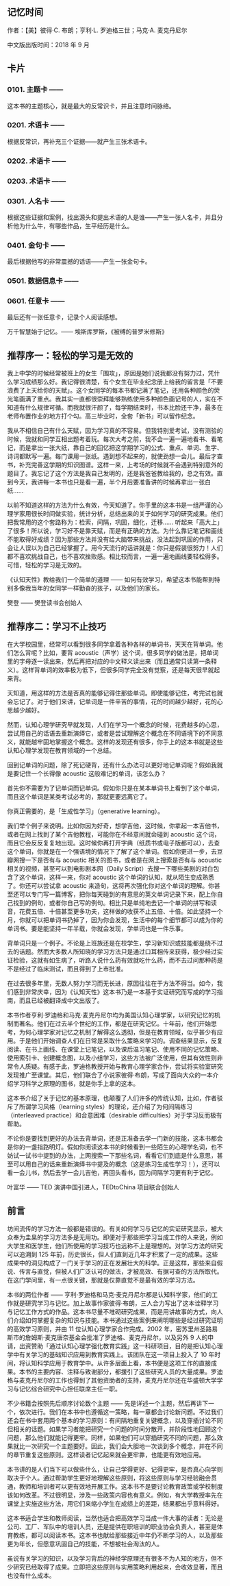 ## 记忆时间

作者：【美】彼得·C. 布朗；亨利·L. 罗迪格三世；马克·A. 麦克丹尼尔

中文版出版时间：2018 年 9 月

## 卡片

### 0101. 主题卡 ——

这本书的主题核心，就是最大的反常识卡，并且注意时间脉络。

### 0201. 术语卡 ——

根据反常识，再补充三个证据——就产生三张术语卡。

### 0202. 术语卡 ——

### 0203. 术语卡 ——

### 0301. 人名卡 ——

根据这些证据和案例，找出源头和提出术语的人是谁——产生一张人名卡，并且分析他为什么牛，有哪些作品，生平经历是什么。

### 0401. 金句卡 ——

最后根据他写的非常震撼的话语——产生一张金句卡。

### 0501. 数据信息卡 ——

### 0601. 任意卡 ——

最后还有一张任意卡，记录个人阅读感想。

万千智慧始于记忆。—— 埃斯库罗斯，《被缚的普罗米修斯》

## 推荐序一：轻松的学习是无效的

我上中学的时候经常被班上的女生「围攻」，原因是她们说我都没有努力过，凭什么学习成绩那么好。我记得很清楚，有个女生在毕业纪念册上给我的留言是「不要浪费了上天给你的天赋」。这个女同学的每本书都记满了笔记，还用各种颜色的荧光笔画满了重点。我其实一直都很崇拜能够熟练使用多种颜色画记号的人，实在不知道有什么规律可循。而我就很汗颜了，每学期结束时，书本比脸还干净，最多在老师布置作业的地方打个勾。高三毕业时，全套「新书」可以留作纪念。

我从不相信自己有什么天赋，因为学习真的不容易。但我特别爱考试，没有测验的时候，我就和同学互相出题考着玩。每次大考之前，我不会一遍一遍地看书、看笔记，而是拿出一张大纸，靠自己的回忆把这学期学习的公式、重点、单词、生字、诗词都默写一遍。每门课用一张纸。遇到想不起来的，就使劲想一会儿。最后才查书，补充完善这学期的知识图谱。这样一来，上考场的时候就不会遇到特别意外的题目了。我忘记了这个方法是我自己发明的，还是我爸爸教给我的，总之有效。直到今天，我讲每一本书也只是看一遍，半个月后要准备讲的时候再拿出一张白纸……

以前不知道这样的方法为什么有效，今天知道了。你手里的这本书是一组严谨的心理学家用很长时间做实验，统计分析，总结出来的关于如何学习的研究成果。他们把我常用的这个套路称为：检索，间隔，巩固，细化，迁移…… 听起来「高大上」了很多！所以说，学习好不是靠天赋，而是有正确的方法。为什么靠记笔记和画线不能取得好成绩？因为那些方法并没有给大脑带来挑战，没法起到巩固的作用，只会让人误以为自己已经掌握了。用今天流行的话讲就是：你只是假装很努力！人们都不喜欢挑战自己，也不喜欢挫败感。相比较而言，一遍一遍地画线要轻松得多。可惜，轻松的学习是无效的。

《认知天性》教给我们一个简单的道理 —— 如何有效学习，希望这本书能帮到特别多像我当年的女同学一样勤奋的孩子，以及他们的家长。

樊登 —— 樊登读书会创始人

## 推荐序二：学习不止技巧

在大学校园里，经常可以看到很多同学拿着各种各样的单词书，天天在背单词。他们怎么背呢？比如，要背 acoustic（声学）这个词，很多同学的做法是，把单词里的字母逐一读出来，然后再把对应的中文释义读出来（而且通常只读第一条释义）。这样背单词的效率极为低下，但很多同学完全没有觉察，还是每天很早就起来背。

天知道，用这样的方法是否真的能够记得住那些单词。即使能够记住，考完试也就会忘记了。对于他们来讲，记单词是一件辛苦的事情，花的时间越少越好，花的心思越少越好。

然而，认知心理学研究早就发现，人们在学习一个概念的时候，花费越多的心思，尝试用自己的话语去重新演绎它，或者是尝试理解这个概念在不同语境下的不同意义，就能越牢固地掌握这个概念。这样的发现还有很多，你手上的这本书就是这些认知心理学发现在教育领域的一个总结。

回到记单词的问题，除了死记硬背，还有什么办法可以更好地记单词呢？假如我就是要记住一个长得像 acoustic 这般难记的单词，该怎么办？

首先你不需要为了记单词而记单词。假如你只是在某本单词书上看到了这个单词，而且这个单词是某类考试必考的，那就更要远离它了。

你真正需要的，是「生成性学习」（generative learning）。

我们举个例子来说明。比如你因为好奇，想学吉他，这时候，你拿起一本吉他书，或者在网上找到了某个吉他教程，可能你在不经意间就会碰到 acoustic 这个词，而且它会反反复复地出现。这时候你再打开字典（纸质书或电子版都可以），去查这个单词，你就是在一个强语境的情况下了解了这个单词。假如你更进一步，去豆瓣网搜一下是否有与 acoustic 相关的图书，或者是在网上搜索是否有与 acoustic 相关的视频，甚至可以到电影剧本网（Daily Script）去搜一下哪些美剧的对白包含了这个单词，这样一来，你对 acoustic 这个单词的认知，就从陌生变成熟悉了。你还可以尝试拿 acoustic 来造句，这将再次强化你对这个单词的理解。你甚至还可以专门写一篇博客，把你每天碰到的有意思的英文单词记录下来，配上你自己找到的例句，或者你自己写的例句。相比只是单纯地去记一个单词的拼写和读音，花费五倍、十倍甚至更多功夫，这样做的收获不止五倍、十倍。如此坚持一个月，你就可以把单词书扔掉了，因为你会发现，生活中的每个细节都可以成为你的单词书。要是能坚持一年半载，你就会发现，学单词也是一件乐事。

背单词只是一个例子。不论是上班族还是在校学生，学习新知识或技能都是绕不过去的话题。然而大多数人所知晓的学习方法只是通过口耳相传来获得，极少经过实证检验，这就有如生病了，听路人说什么药有效就吃什么药，而不去过问那种药是不是经过了临床测试，而且得到了上市批准。

在过去很多年里，无数人努力学习而无长进，原因往往在于方法不得当。如今，我们感到非常庆幸，因为《认知天性》这本书乃是一本基于实证研究而写成的学习指南，而且已经被翻译成中文出版了。

本书作者亨利·罗迪格和马克·麦克丹尼尔均为美国认知心理学家，以研究记忆的机制而著名。他们在过去半个世纪的工作，都是在研究记忆。十年前，他们开始思考，为何心理学家对记忆之机制了解得这么透彻，但是在教育领域，似乎甚少有应用。于是他们开始调查人们在日常是采取什么策略来学习的。调查结果显示，反复阅读、在书上画线、在课堂上记笔记，以及课后温习笔记、使用不同的记忆策略、使用索引卡、创建概念图，以及小组学习，这些方法被广泛使用，但其有效性则非常令人质疑。有感于此，罗迪格教授开始与教育心理学家合作，尝试将实验室研究发现推广至课堂。其后，他们联合了小说家彼得·布朗，写成了面向大众的一本介绍学习科学之原理的图书，就是你手上拿的这本。

这本书介绍了关于记忆的基本原理，也颠覆了人们许多的传统认知，比如，作者驳斥了所谓学习风格（learning styles）的理论，还介绍了为何间隔练习（interleaved practice）和合意困难（desirable difficulties）对于学习反而极有帮助。

不论你是要找到更好的办法去背单词，还是正准备去学一门新的技能，这本书都会是你的一盏指路明灯。假如你阅读这本书的时候看到一些陌生的心理学名词，也不妨试一试书中提到的办法，上网搜索一下那些名词，看看它们到底是什么意思，甚至可以用自己的话来重新演绎书中提及的概念（这是练习生成性学习！），还可以看一会儿书，然后去学一会儿吉他，再回头看书，因为间隔学习更有利于记忆。

叶富华 —— TED 演讲中国引进人，TEDtoChina 项目联合创始人

## 前言

坊间流传的学习方法一般都是错误的。有关如何学习与记忆的实证研究显示，被大众奉为圭臬的学习方法多是无用功。即便对于那些把学习当成工作的人来说，例如大学生和医学生，他们所使用的学习技巧也远称不上是理想的。对学习方法的研究可以追溯到 125 年前，历史很长，但人们直到近几年才积累了一定的成果。这些成果中的洞见构成了一门关于学习的正在发展壮大的科学。正是这样，那些来自假说、传言与直觉，但被人们广泛认可的做法，才被高效、有据可查的方法所取代。在这门学问里，有一点很关键，那就是仅靠直觉不是最有效的学习方法。

本书的两位作者 —— 亨利·罗迪格和马克·麦克丹尼尔都是认知科学家，他们的工作就是研究学习与记忆。加上故事作家彼得·布朗，三人合力写出了这本诠释学习与记忆工作方式的作品。这本书尽量不堆砌研究成果，而是用讲故事的方式，向人们介绍如何掌握复杂的知识与技能。本书通过这些案例来阐明哪些是经过研究证明的高效学习原则，并由 11 位认知心理学家合作完成。2002 年，密苏里州圣路易斯市的詹姆斯·麦克唐奈基金会批准了罗迪格、麦克丹尼尔，以及另外 9 人的申请，出资赞助「通过认知心理学强化教育实践」这一科研项目，目的是把认知心理学中有关学习的基础知识应用到教育实践上。该团队在这一项目上投入了 10 年时间，将认知科学应用于教育学中。从许多层面上看，本书便是这项工作的直接成果。本书的主要内容、注释与致谢部分，都援引了这些研究人员的大量成果。罗迪格与麦克丹尼尔的工作也得到了其他资助者的支持，麦克丹尼尔还在华盛顿大学学习与记忆综合研究中心担任联席主任一职。

不少书籍会按照先后顺序讨论数个主题 —— 先是详述一个主题，然后再讲下一个，依次进行。我们在本书中也遵循这一策略，每一章都会讨论新问题。不过我们还会在书中套用两个基本的学习原则：有间隔地重复关键概念，以及穿插讨论不同但相关的话题。如果学习者能把研究一个问题的时间分散开，并阶段性地回顾这个问题，那么他们就能记得更牢。同样，如果他们可以穿插研究不同的问题，那么效果就比一次研究一个主题要好。因此，我们会大胆地一次谈到多个概念，并在不同的章节重复这些原则。这样读者记忆起来就会更牢靠，也能更有效地应用。

本书讲的是人们当下可以做些什么，让自己学得更好、记得更牢，是否真心向学则取决于个人。通过帮助学生更好地理解这些原则，将这些原则与学习经验融会贯通，教师和培训者可以更有效地开展工作。这本书不是要讨论教育政策或学校制度该如何改革。不过很明显，涉及一些政策内容也有意义。例如，有大学教授率先在课堂上实施这些方法，用它们来缩小学生在成绩上的差距，结果都出乎意料得好。

这本书适合学生和教师阅读，当然也适合把高效学习当成一件大事的读者：无论是公司、工厂、军队中的培训人员，还是提供在职培训的职业协会负责人，甚至是体育教练，都可以阅读本书。这本书也献给那些接近中年仍不断学习的人，以及那些更为年长，但愿意巩固自己的技能，不想被社会淘汰的人。

虽说有关学习的知识，以及学习背后的神经学原理还有很多不为人知的地方，但不少研究已经取得了成果。立即把这些原则与实用策略利用起来，会收效显著，而且也没有什么成本。
